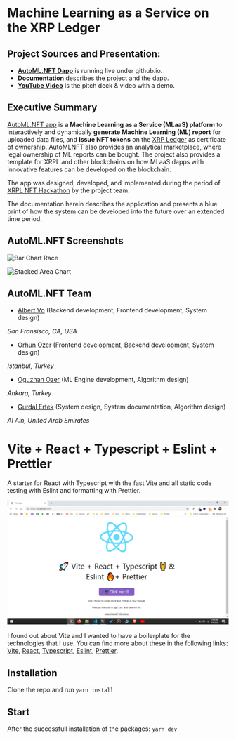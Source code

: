 # Machine Learning as a Service on the XRP Ledger

<hline>
</hline>

## Project Sources and Presentation:

- [**AutoML.NFT Dapp**](https://lucid-mayer-4a70a5.netlify.app/) is running live under github.io.
- [**Documentation**](./doc/Documentation.md) describes the project and the dapp.
- [**YouTube Video**](https://...) is the pitch deck & video with a demo.


## Executive Summary
  
[AutoML.NFT app](https://github.com/albert-vo-crypto/automlnft) is **a Machine Learning as a Service (MLaaS) platform** to interactively and dynamically **generate Machine Learning (ML) report** for uploaded data files, and **issue NFT tokens** on the [XRP Ledger](https://xrpl.org/index.html) as certificate of ownership. AutoMLNFT also provides an analytical marketplace, where legal ownership of ML reports can be bought. The project also provides a template for XRPL and other blockchains on how MLaaS dapps with innovative features can be developed on the blockchain.

The app was designed, developed, and implemented during the period of [XRPL NFT Hackathon](https://xrplnft.devpost.com/) by the project team. 

The documentation herein describes the application and presents a blue print of how the system can be developed into the future over an extended time period. 

## AutoML.NFT Screenshots

![Bar Chart Race](./doc/img/AvalyticsScreenshotBarChartRace.png)

![Stacked Area Chart](./doc/img/AvalyticsScreenshotStackedAreaChartNew.png)

## AutoML.NFT Team

- [Albert Vo](https://github.com/albert-vo-crypto/) (Backend development, Frontend development, System design)

_San Fransisco, CA, USA_

- [Orhun Ozer](https://github.com/...) (Frontend development, Backend development, System design)

_Istanbul, Turkey_

- [Oguzhan Ozer](https://github.com/...) (ML Engine development, Algorithm design)

_Ankara, Turkey_

- [Gurdal Ertek](https://github.com/gurdalertek) (System design, System documentation, Algorithm design)

_Al Ain, United Arab Emirates_

<!--- Member of [BlockBlockData](https://blockblockdata.com) Team; Associate Professor of Business Analytics, [UAE University](https://cbe.uaeu.ac.ae/en/departments/analytics/) --->

# Vite + React + Typescript + Eslint + Prettier

A starter for React with Typescript with the fast Vite and all static code testing with Eslint and formatting with Prettier.

![Vite + React + Typescript + Eslint + Prettier](/resources/screenshot.png)

I found out about Vite and I wanted to have a boilerplate for the technologies that I use. You can find more about these in the following links: [Vite](https://github.com/vitejs/vite), [React](https://reactjs.org/), [Typescript](https://www.typescriptlang.org/), [Eslint](https://eslint.org/), [Prettier](https://prettier.io/).

## Installation

Clone the repo and run `yarn install`

## Start

After the successfull installation of the packages: `yarn dev`
